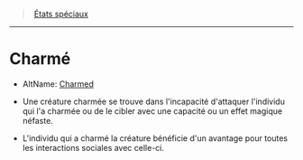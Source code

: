 ﻿---
!Generic
Id: conditions_hd.md#charmé
ParentLink: conditions_hd.md#États-spéciaux
Name: Charmé
ParentName: États spéciaux
NameLevel: 1
AltName: '[Charmed](srd_conditions_charmed.md)'
Attributes: {}
---
> [États spéciaux](hd_conditions.md)

---

# Charmé

- AltName: [Charmed](srd_conditions_charmed.md)

* Une créature charmée se trouve dans l'incapacité d'attaquer l'individu qui l'a charmée ou de le cibler avec une capacité ou un effet magique néfaste.

* L'individu qui a charmé la créature bénéficie d'un avantage pour toutes les interactions sociales avec celle-ci.

